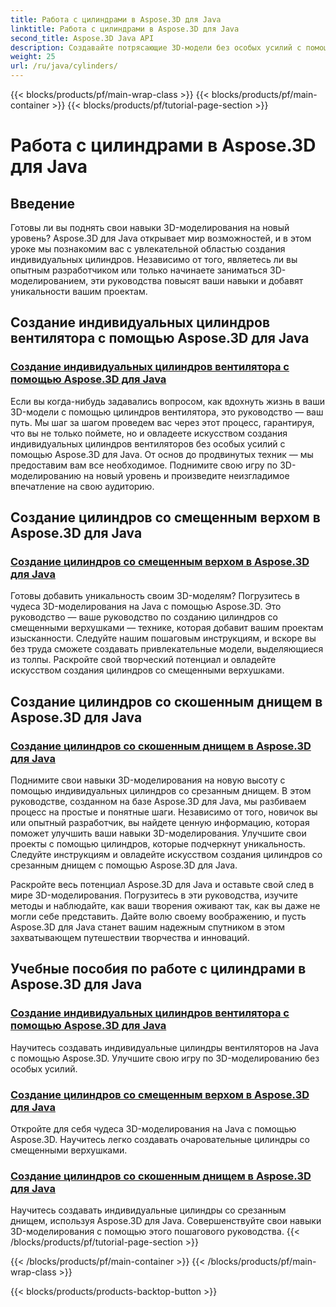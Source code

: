 ```yaml
---
title: Работа с цилиндрами в Aspose.3D для Java
linktitle: Работа с цилиндрами в Aspose.3D для Java
second_title: Aspose.3D Java API
description: Создавайте потрясающие 3D-модели без особых усилий с помощью Aspose.3D для Java! Научитесь создавать цилиндры вентилятора, цилиндры со смещенным верхом и цилиндры со срезанным дном с помощью учебных пособий.
weight: 25
url: /ru/java/cylinders/
---
```


{{< blocks/products/pf/main-wrap-class >}}
{{< blocks/products/pf/main-container >}}
{{< blocks/products/pf/tutorial-page-section >}}

# Работа с цилиндрами в Aspose.3D для Java

## Введение

Готовы ли вы поднять свои навыки 3D-моделирования на новый уровень? Aspose.3D для Java открывает мир возможностей, и в этом уроке мы познакомим вас с увлекательной областью создания индивидуальных цилиндров. Независимо от того, являетесь ли вы опытным разработчиком или только начинаете заниматься 3D-моделированием, эти руководства повысят ваши навыки и добавят уникальности вашим проектам.

## Создание индивидуальных цилиндров вентилятора с помощью Aspose.3D для Java

### [Создание индивидуальных цилиндров вентилятора с помощью Aspose.3D для Java](./creating-fan-cylinders/)

Если вы когда-нибудь задавались вопросом, как вдохнуть жизнь в ваши 3D-модели с помощью цилиндров вентилятора, это руководство — ваш путь. Мы шаг за шагом проведем вас через этот процесс, гарантируя, что вы не только поймете, но и овладеете искусством создания индивидуальных цилиндров вентиляторов без особых усилий с помощью Aspose.3D для Java. От основ до продвинутых техник — мы предоставим вам все необходимое. Поднимите свою игру по 3D-моделированию на новый уровень и произведите неизгладимое впечатление на свою аудиторию.

## Создание цилиндров со смещенным верхом в Aspose.3D для Java

### [Создание цилиндров со смещенным верхом в Aspose.3D для Java](./creating-cylinders-with-offset-top/)

Готовы добавить уникальность своим 3D-моделям? Погрузитесь в чудеса 3D-моделирования на Java с помощью Aspose.3D. Это руководство — ваше руководство по созданию цилиндров со смещенными верхушками — технике, которая добавит вашим проектам изысканности. Следуйте нашим пошаговым инструкциям, и вскоре вы без труда сможете создавать привлекательные модели, выделяющиеся из толпы. Раскройте свой творческий потенциал и овладейте искусством создания цилиндров со смещенными верхушками.

## Создание цилиндров со скошенным днищем в Aspose.3D для Java

### [Создание цилиндров со скошенным днищем в Aspose.3D для Java](./creating-cylinders-with-sheared-bottom/)

Поднимите свои навыки 3D-моделирования на новую высоту с помощью индивидуальных цилиндров со срезанным днищем. В этом руководстве, созданном на базе Aspose.3D для Java, мы разбиваем процесс на простые и понятные шаги. Независимо от того, новичок вы или опытный разработчик, вы найдете ценную информацию, которая поможет улучшить ваши навыки 3D-моделирования. Улучшите свои проекты с помощью цилиндров, которые подчеркнут уникальность. Следуйте инструкциям и овладейте искусством создания цилиндров со срезанным днищем с помощью Aspose.3D для Java.

Раскройте весь потенциал Aspose.3D для Java и оставьте свой след в мире 3D-моделирования. Погрузитесь в эти руководства, изучите методы и наблюдайте, как ваши творения оживают так, как вы даже не могли себе представить. Дайте волю своему воображению, и пусть Aspose.3D для Java станет вашим надежным спутником в этом захватывающем путешествии творчества и инноваций.
## Учебные пособия по работе с цилиндрами в Aspose.3D для Java
### [Создание индивидуальных цилиндров вентилятора с помощью Aspose.3D для Java](./creating-fan-cylinders/)
Научитесь создавать индивидуальные цилиндры вентиляторов на Java с помощью Aspose.3D. Улучшите свою игру по 3D-моделированию без особых усилий.
### [Создание цилиндров со смещенным верхом в Aspose.3D для Java](./creating-cylinders-with-offset-top/)
Откройте для себя чудеса 3D-моделирования на Java с помощью Aspose.3D. Научитесь легко создавать очаровательные цилиндры со смещенными верхушками.
### [Создание цилиндров со скошенным днищем в Aspose.3D для Java](./creating-cylinders-with-sheared-bottom/)
Научитесь создавать индивидуальные цилиндры со срезанным днищем, используя Aspose.3D для Java. Совершенствуйте свои навыки 3D-моделирования с помощью этого пошагового руководства.
{{< /blocks/products/pf/tutorial-page-section >}}

{{< /blocks/products/pf/main-container >}}
{{< /blocks/products/pf/main-wrap-class >}}

{{< blocks/products/products-backtop-button >}}
